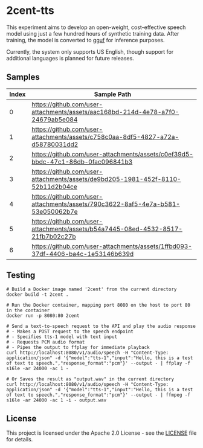 # 2cent-tts

This experiment aims to develop an open-weight, cost-effective speech model using just a few hundred hours of synthetic training data. After training, the model is converted to [gguf](https://github.com/ggml-org/llama.cpp) for inference purposes.

Currently, the system only supports US English, though support for additional languages is planned for future releases.

## Samples

| Index | Sample Path                                                                     |
| ----- | ------------------------------------------------------------------------------- |
| 0     | https://github.com/user-attachments/assets/aac168bd-214d-4e78-a7f0-24679ab5e084 |
| 1     | https://github.com/user-attachments/assets/c758c0aa-8df5-4827-a72a-d58780031dd2 |
| 2     | https://github.com/user-attachments/assets/c0ef39d5-bbdc-47c1-86db-0fac096841b3 |
| 3     | https://github.com/user-attachments/assets/de9bd205-1981-452f-8110-52b11d2b04ce |
| 4     | https://github.com/user-attachments/assets/790c3622-8af5-4e7a-b581-53e050062b7e |
| 5     | https://github.com/user-attachments/assets/b54a7445-08ed-4532-8517-21fb7b02c27b |
| 6     | https://github.com/user-attachments/assets/1ffbd093-37df-4406-ba4c-1e53146b639d |

## Testing

```
# Build a Docker image named '2cent' from the current directory
docker build -t 2cent .

# Run the Docker container, mapping port 8080 on the host to port 80 in the container
docker run -p 8080:80 2cent

# Send a text-to-speech request to the API and play the audio response
# - Makes a POST request to the speech endpoint
# - Specifies tts-1 model with text input
# - Requests PCM audio format
# - Pipes the output to ffplay for immediate playback
curl http://localhost:8080/v1/audio/speech -H "Content-Type: application/json" -d '{"model":"tts-1","input":"Hello, this is a test of text to speech.","response_format":"pcm"}' --output - | ffplay -f s16le -ar 24000 -ac 1 -

# Or Saves the result as "output.wav" in the current directory
curl http://localhost:8080/v1/audio/speech -H "Content-Type: application/json" -d '{"model":"tts-1","input":"Hello, this is a test of text to speech.","response_format":"pcm"}' --output - | ffmpeg -f s16le -ar 24000 -ac 1 -i - output.wav
```

## License

This project is licensed under the Apache 2.0 License - see the [LICENSE](LICENSE) file for details.
